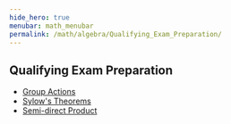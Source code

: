 ```yaml
---
hide_hero: true
menubar: math_menubar
permalink: /math/algebra/Qualifying_Exam_Preparation/
---
```


## Qualifying Exam Preparation
- [Group Actions](0_Group_Actions.md)
- [Sylow's Theorems](1_Sylow's_Theorems.md)
- [Semi-direct Product](2_Semi-direct_Product.md)